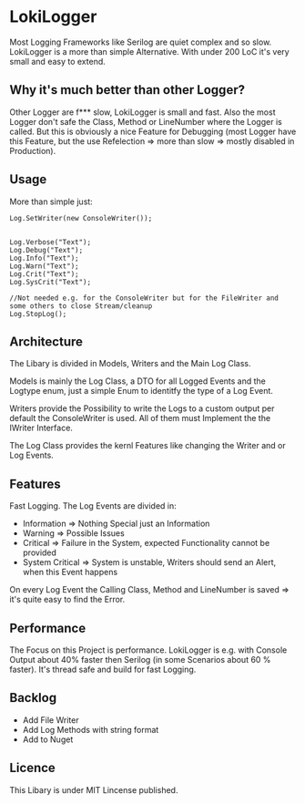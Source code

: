 # LokiLogger

Most Logging Frameworks like Serilog are quiet complex and so slow.
LokiLogger is a more than simple Alternative. With under 200 LoC it's
very small and easy to extend.

## Why it's much better than other Logger?
Other Logger are f*** slow, LokiLogger is small and fast.
Also the most Logger don't safe the Class, Method or LineNumber
where the Logger is called. But this is obviously a nice Feature
for Debugging (most Logger have this Feature, but the use Refelection
=> more than slow => mostly disabled in Production).


## Usage
More than simple just:
```
Log.SetWriter(new ConsoleWriter());


Log.Verbose("Text");
Log.Debug("Text");
Log.Info("Text");
Log.Warn("Text");
Log.Crit("Text");
Log.SysCrit("Text");

//Not needed e.g. for the ConsoleWriter but for the FileWriter and some others to close Stream/cleanup
Log.StopLog();

```

## Architecture
The Libary is divided in Models, Writers and the Main Log Class.
 
Models is mainly the Log Class,
a DTO for all Logged Events and the Logtype enum, just a simple Enum
to identitfy the type of a Log Event.

Writers provide the Possibility to write the Logs to a custom output
per default the ConsoleWriter is used. All of them must Implement the
the IWriter Interface.

The Log Class provides the kernl Features like changing the Writer and
or Log Events.

## Features
Fast Logging.
The Log Events are divided in:
 - Information => Nothing Special just an Information
 - Warning => Possible Issues
 - Critical => Failure in the System, expected Functionality cannot be provided
 - System Critical => System is unstable, Writers should send an Alert,
 when this Event happens

On every Log Event the Calling Class, Method and LineNumber is saved
=> it's quite easy to find the Error.


## Performance
The Focus on this Project is performance. LokiLogger is e.g. with Console
Output about 40% faster then Serilog (in some Scenarios about 60 % faster). It's thread safe and build for fast
Logging.

## Backlog
- Add File Writer
- Add Log Methods with string format
- Add to Nuget

## Licence
This Libary is under MIT Lincense published.
